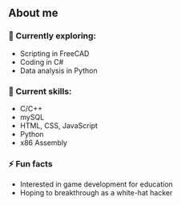 ## About me

<!--
**Ay-mi/Ay-mi** is a ✨ _special_ ✨ repository because its `README.md` (this file) appears on your GitHub profile.
- 🔭 I’m currently working on 
-->
### 🌱 Currently exploring:
- Scripting in FreeCAD
- Coding in C#
- Data analysis in Python

### 🌹 Current skills:
- C/C++
- mySQL
- HTML, CSS, JavaScript
- Python
- x86 Assembly

### ⚡ Fun facts
- Interested in game development for education
- Hoping to breakthrough as a white-hat hacker

